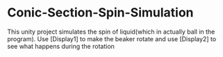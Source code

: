 # Conic-Section-Spin-Simulation
This unity project simulates the spin of liquid(which in actually ball in the program).
Use [Display1] to make the beaker rotate and use [Display2] to see what happens during the rotation
